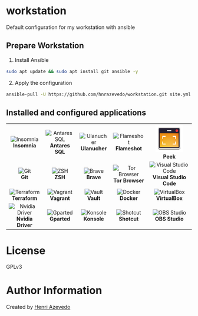# workstation
Default configuration for my workstation with ansible

## Prepare Workstation

1. Install Ansible
```bash
sudo apt update && sudo apt install git ansible -y
```

2. Apply the configuration
```bash
ansible-pull -U https://github.com/hnrazevedo/workstation.git site.yml
```

## Installed and configured applications
<table>
  <tr>
    <td align="center">
      <img src="https://raw.githubusercontent.com/get-icon/geticon/master/icons/insomnia.svg" width="75px;" height="75px;" alt="Insomnia" /><br /><b>Insomnia</b>
    </td>
    <td align="center">
      <img src="https://antares-sql.app/_nuxt/logo.3ded7749.png" width="75px;" height="75px;" alt="Antares SQL" /><br /><b>Antares SQL</b>
    </td>
    <td align="center">
      <img src="https://icons.iconarchive.com/icons/papirus-team/papirus-apps/256/ulauncher-icon.png" width="75px;" height="75px;" alt="Ulanucher" /><br /><b>Ulanucher</b>
    </td>
    <td align="center">
      <img src="https://dashboard.snapcraft.io/site_media/appmedia/2020/09/flameshot.svg.png" width="75px;" height="75px;" alt="Flameshot" /><br /><b>Flameshot</b>
    </td>
    <td align="center">
      <img src="https://raw.githubusercontent.com/phw/peek/main/data/icons/com.uploadedlobster.peek.svg" width="75px;" height="75px;" alt="Peek" /><br /><b>Peek</b>
    </td>
  </tr>
  <tr>
    <td align="center">
      <img src="https://www.vectorlogo.zone/logos/git-scm/git-scm-icon.svg" width="75px;" height="75px;" alt="Git" /><br /><b>Git</b>
    </td>
    <td align="center">
      <img src="https://cdn.pixabay.com/photo/2022/05/03/17/44/zsh-7172337_960_720.png" width="75px;" height="75px;" alt="ZSH" /><br /><b>ZSH</b>
    </td>
    <td align="center">
      <img src="https://www.vectorlogo.zone/logos/brave/brave-icon.svg" width="75px;" height="75px;" alt="Brave" /><br /><b>Brave</b>
    </td>
    <td align="center">
      <img src="https://www.vectorlogo.zone/logos/torproject/torproject-icon.svg" width="75px;" height="75px;" alt="Tor Browser" /><br /><b>Tor Browser</b>
    </td>
    <td align="center">
      <img src="https://www.vectorlogo.zone/logos/visualstudio_code/visualstudio_code-icon.svg" width="75px;" height="75px;" alt="Visual Studio Code" /><br /><b>Visual Studio Code</b>
    </td>
  </tr>
  <tr>
    <td align="center">
      <img src="https://www.vectorlogo.zone/logos/terraformio/terraformio-icon.svg" width="75px;" height="75px;" alt="Terraform" /><br /><b>Terraform</b>
    </td>
    <td align="center">
      <img src="https://www.vectorlogo.zone/logos/vagrantup/vagrantup-icon.svg" width="75px;" height="75px;" alt="Vagrant" /><br /><b>Vagrant</b>
    </td>
    <td align="center">
      <img src="https://www.vectorlogo.zone/logos/vaultproject/vaultproject-icon.svg" width="75px;" height="75px;" alt="Vault" /><br /><b>Vault</b>
    </td>
    <td align="center">
      <img src="https://www.vectorlogo.zone/logos/docker/docker-tile.svg" width="75px;" height="75px;" alt="Docker" /><br /><b>Docker</b>
    </td>
    <td align="center">
      <img src="https://www.vectorlogo.zone/logos/virtualbox/virtualbox-icon.svg" width="75px;" height="75px;" alt="VirtualBox" /><br /><b>VirtualBox</b>
    </td>
  </tr>
  <tr>
    <td align="center">
      <img src="https://www.vectorlogo.zone/logos/nvidia/nvidia-icon.svg" width="75px;" height="75px;" alt="Nvidia Driver" /><br /><b>Nvidia Driver</b>
    </td>
    <td align="center">
      <img src="https://upload.wikimedia.org/wikipedia/commons/7/71/Scalable_gparted.svg" width="75px;" height="75px;" alt="Gparted" /><br /><b>Gparted</b>
    </td>
    <td align="center">
      <img src="https://upload.wikimedia.org/wikipedia/commons/5/51/Windows_Terminal_logo.svg" width="75px;" height="75px;" alt="Konsole" /><br /><b>Konsole</b>
    </td>
    <td align="center">
      <img src="https://www.shotcut.org/assets/img/media/shotcut-logo-512x512.png" width="75px;" height="75px;" alt="Shotcut" /><br /><b>Shotcut</b>
    </td>
    <td align="center">
      <img src="https://upload.wikimedia.org/wikipedia/commons/d/d3/OBS_Studio_Logo.svg" width="75px;" height="75px;" alt="OBS Studio" /><br /><b>OBS Studio</b>
    </td>
  </tr>
</table>


# License
GPLv3

# Author Information
Created by [Henri Azevedo](https://hazevedo.dev)
